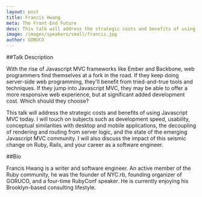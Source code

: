 ```yaml
---
layout: post
title: Francis Hwang
meta: The Front-End Future
desc: This talk will address the strategic costs and benefits of using Javascript MVC today. I will touch on subjects such as development speed, usability, conceptual similarities with desktop and mobile applications, the decoupling of rendering and routing from server logic, and the state of the emerging Javascript MVC community.
image: /images/speakers/small/francis.jpg
author: GORUCO
---
```


##Talk Description

<p>
  With the rise of Javascript MVC frameworks like Ember and Backbone,
  web programmers find themselves at a fork in the road. If they keep doing
  server-side web programming, they'll benefit from tried-and-true tools and
  techniques. If they jump into Javascript MVC, they may be able to offer a
  more responsive web experience, but at significant added development cost.
  Which should they choose?
</p>
<p>
  This talk will address the strategic costs and benefits of using Javascript
  MVC today. I will touch on subjects such as development speed, usability,
  conceptual similarities with desktop and mobile applications, the decoupling
  of rendering and routing from server logic, and the state of the emerging
  Javascript MVC community. I will also discuss the impact of this seismic
  change on Ruby, Rails, and your career as a software engineer.
</p>

##Bio

<p>Francis Hwang is a writer and software engineer. An active member of the Ruby community, he was the founder of NYC.rb, founding organizer of GORUCO, and a four-time RubyConf speaker. He is currently enjoying his Brooklyn-based consulting lifestyle.</p>
